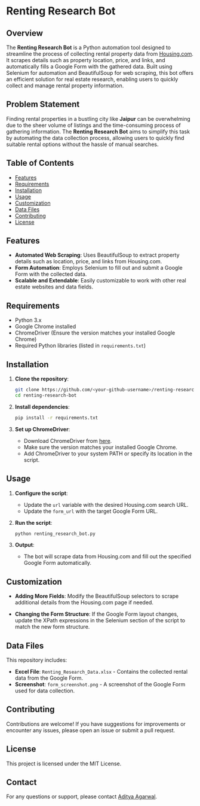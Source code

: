 # Renting Research Bot

## Overview
The **Renting Research Bot** is a Python automation tool designed to streamline the process of collecting rental property data from [Housing.com](https://housing.com). It scrapes details such as property location, price, and links, and automatically fills a Google Form with the gathered data. Built using Selenium for automation and BeautifulSoup for web scraping, this bot offers an efficient solution for real estate research, enabling users to quickly collect and manage rental property information.

## Problem Statement
Finding rental properties in a bustling city like **Jaipur** can be overwhelming due to the sheer volume of listings and the time-consuming process of gathering information. The **Renting Research Bot** aims to simplify this task by automating the data collection process, allowing users to quickly find suitable rental options without the hassle of manual searches.

## Table of Contents
- [Features](#features)
- [Requirements](#requirements)
- [Installation](#installation)
- [Usage](#usage)
- [Customization](#customization)
- [Data Files](#data-files)
- [Contributing](#contributing)
- [License](#license)

## Features
- **Automated Web Scraping**: Uses BeautifulSoup to extract property details such as location, price, and links from Housing.com.
- **Form Automation**: Employs Selenium to fill out and submit a Google Form with the collected data.
- **Scalable and Extendable**: Easily customizable to work with other real estate websites and data fields.

## Requirements
- Python 3.x
- Google Chrome installed
- ChromeDriver (Ensure the version matches your installed Google Chrome)
- Required Python libraries (listed in `requirements.txt`)

## Installation

1. **Clone the repository**:
   ```bash
   git clone https://github.com/<your-github-username>/renting-research-bot.git
   cd renting-research-bot
   ```

2. **Install dependencies**:
   ```bash
   pip install -r requirements.txt
   ```

3. **Set up ChromeDriver**:
   - Download ChromeDriver from [here](https://sites.google.com/a/chromium.org/chromedriver/downloads).
   - Make sure the version matches your installed Google Chrome.
   - Add ChromeDriver to your system PATH or specify its location in the script.

## Usage

1. **Configure the script**:
   - Update the `url` variable with the desired Housing.com search URL.
   - Update the `form_url` with the target Google Form URL.

2. **Run the script**:
   ```bash
   python renting_research_bot.py
   ```

3. **Output**:
   - The bot will scrape data from Housing.com and fill out the specified Google Form automatically.

## Customization

- **Adding More Fields**:
   Modify the BeautifulSoup selectors to scrape additional details from the Housing.com page if needed.
   
- **Changing the Form Structure**:
   If the Google Form layout changes, update the XPath expressions in the Selenium section of the script to match the new form structure.

## Data Files
This repository includes:
- **Excel File**: `Renting_Research_Data.xlsx` - Contains the collected rental data from the Google Form.
- **Screenshot**: `form_screenshot.png` - A screenshot of the Google Form used for data collection.

## Contributing
Contributions are welcome! If you have suggestions for improvements or encounter any issues, please open an issue or submit a pull request.

## License
This project is licensed under the MIT License.

## Contact
For any questions or support, please contact [Aditya Agarwal](mailto:aditya.agarwal1066@gmail.com).

